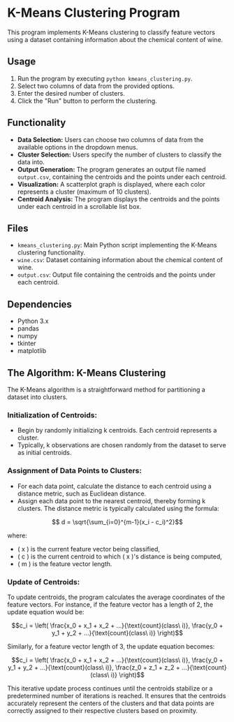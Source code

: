 # K-Means Clustering Program

This program implements K-Means clustering to classify feature vectors using a dataset containing information about the chemical content of wine.

## Usage

1. Run the program by executing `python kmeans_clustering.py`.
2. Select two columns of data from the provided options.
3. Enter the desired number of clusters.
4. Click the "Run" button to perform the clustering.

## Functionality

- **Data Selection:** Users can choose two columns of data from the available options in the dropdown menus.
- **Cluster Selection:** Users specify the number of clusters to classify the data into.
- **Output Generation:** The program generates an output file named `output.csv`, containing the centroids and the points under each centroid.
- **Visualization:** A scatterplot graph is displayed, where each color represents a cluster (maximum of 10 clusters).
- **Centroid Analysis:** The program displays the centroids and the points under each centroid in a scrollable list box.

## Files

- `kmeans_clustering.py`: Main Python script implementing the K-Means clustering functionality.
- `wine.csv`: Dataset containing information about the chemical content of wine.
- `output.csv`: Output file containing the centroids and the points under each centroid.

## Dependencies

- Python 3.x
- pandas
- numpy
- tkinter
- matplotlib

## The Algorithm: K-Means Clustering

The K-Means algorithm is a straightforward method for partitioning a dataset into clusters.

### Initialization of Centroids:

- Begin by randomly initializing k centroids. Each centroid represents a cluster.
- Typically, k observations are chosen randomly from the dataset to serve as initial centroids.

### Assignment of Data Points to Clusters:

- For each data point, calculate the distance to each centroid using a distance metric, such as Euclidean distance.
- Assign each data point to the nearest centroid, thereby forming k clusters. The distance metric is typically calculated using the formula:

```math
 d = \sqrt{\sum_{i=0}^{m-1}(x_i - c_i)^2}
```

where:
- \( x \) is the current feature vector being classified,
- \( c \) is the current centroid to which \( x \)'s distance is being computed,
- \( m \) is the feature vector length.


### Update of Centroids:

To update centroids, the program calculates the average coordinates of the feature vectors. For instance, if the feature vector has a length of 2, the update equation would be:

```math
c_i = \left( \frac{x_0 + x_1 + x_2 + ...}{\text{count}(class\ i)}, \frac{y_0 + y_1 + y_2 + ...}{\text{count}(class\ i)} \right)
```

Similarly, for a feature vector length of 3, the update equation becomes:

```math
c_i = \left( \frac{x_0 + x_1 + x_2 + ...}{\text{count}(class\ i)}, \frac{y_0 + y_1 + y_2 + ...}{\text{count}(class\ i)}, \frac{z_0 + z_1 + z_2 + ...}{\text{count}(class\ i)} \right)
```

This iterative update process continues until the centroids stabilize or a predetermined number of iterations is reached. It ensures that the centroids accurately represent the centers of the clusters and that data points are correctly assigned to their respective clusters based on proximity.

